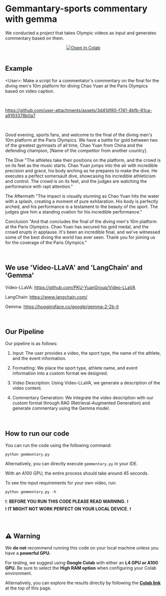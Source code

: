 # Gemmantary-sports commentary with gemma

We conducted a project that takes Olympic videos as input and generates commentary based on them.


<div align="center">
  <a target="_blank" href="https://colab.research.google.com/drive/1PuezmbUfrJPvqJUM5qnOuUm5kPrbUV6X?usp=sharing">
    <img src="https://colab.research.google.com/assets/colab-badge.svg" alt="Open In Colab"/>
  </a>
</div>

<br>

## Example

\<User\>: Make a script for a commentator's commentary on the final for the diving men's 10m platform for diving Chao Yuan at the Paris Olympics based on video caption.


<br>

https://github.com/user-attachments/assets/3d41df80-f741-4bfb-81ca-a9193378b0a7

<br>

Good evening, sports fans, and welcome to the final of the diving men's 10m platform at the Paris Olympics. We have a battle for gold between two of the greatest gymnasts of all time, Chao Yuan from China and the defending champion, [Name of the competitor from another country].

The Dive "The athletes take their positions on the platform, and the crowd is on its feet as the music starts. Chao Yuan jumps into the air with incredible precision and grace, his body arching as he prepares to make the dive. He executes a perfect somersault dive, showcasing his incredible athleticism and control. The crowd is on its feet, and the judges are watching the performance with rapt attention."

The Aftermath "The impact is visually stunning as Chao Yuan hits the water with a splash, creating a moment of pure exhilaration. His body is perfectly arched, and his performance is a testament to the beauty of the sport. The judges give him a standing ovation for his incredible performance."

Conclusion "And that concludes the final of the diving men's 10m platform at the Paris Olympics. Chao Yuan has secured his gold medal, and the crowd erupts in applause. It's been an incredible final, and we've witnessed some of the best diving the world has ever seen. Thank you for joining us for the coverage of the Paris Olympics."


<br>

## We use 'Video-LLaVA' and 'LangChain' and 'Gemma'

Video-LLaVA: https://github.com/PKU-YuanGroup/Video-LLaVA 

LangChain: https://www.langchain.com/

Gemma: https://huggingface.co/google/gemma-2-2b-it

<br>

## Our Pipeline

Our pipeline is as follows:

1. Input: The user provides a video, the sport type, the name of the athlete, and the event information.

2. Formatting: We place the sport type, athlete name, and event information into a custom format we designed.

3. Video Description: Using Video-LLaVA, we generate a description of the video content.

4. Commentary Generation: We integrate the video description with our custom format through RAG (Retrieval-Augmented Generation) and generate commentary using the Gemma model.


<br>

## How to run our code


You can run the code using the following command:

```cli
python gemmentary.py
```

Alternatively, you can directly execute `gemmentary.py` in your IDE.

With an A100 GPU, the entire process should take around 45 seconds.

To see the input requirements for your own video, run:
```cli
python gemmentary.py -h 
```

:heavy_exclamation_mark:: **BEFORE YOU RUN THIS CODE PLEASE READ WARNING.** :heavy_exclamation_mark:
<br>
:heavy_exclamation_mark: **IT MIGHT NOT WORK PERFECT ON YOUR LOCAL DEVICE.** :heavy_exclamation_mark:

<br>

## :warning: Warning

We **do not** recommend running this code on your local machine unless you have a **powerful GPU.**

For testing, we suggest using **Google Colab** with either an **L4 GPU or A100 GPU.** Be sure to select the **High RAM option** when configuring your Colab environment.

Alternatively, you can explore the results directly by following the [**Colab link**](https://colab.research.google.com/drive/1PuezmbUfrJPvqJUM5qnOuUm5kPrbUV6X?usp=sharing) at the top of this page.


